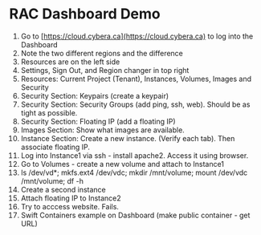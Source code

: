 # RAC Dashboard Demo

  1. Go to [https://cloud.cybera.ca](https://cloud.cybera.ca) to log into the Dashboard
  2. Note the two different regions and the difference
  3. Resources are on the left side
  4. Settings, Sign Out, and Region changer in top right
  5. Resources: Current Project (Tenant), Instances, Volumes, Images and Security
  6. Security Section: Keypairs (create a keypair)
  7. Security Section: Security Groups (add ping, ssh, web). Should be as tight as possible.
  8. Security Section: Floating IP (add a floating IP)
  9. Images Section: Show what images are available.
 10. Instance Section: Create a new instance. (Verify each tab). Then associate floating IP.
 11. Log into Instance1 via ssh - install apache2. Access it using browser.
 12. Go to Volumes - create a new volume and attach to Instance1
 13. ls /dev/vd*; mkfs.ext4 /dev/vdc; mkdir /mnt/volume; mount /dev/vdc /mnt/volume; df -h
 14. Create a second instance
 15. Attach floating IP to Instance2
 16. Try to acccess website. Fails.
 17. Swift Containers example on Dashboard (make public container - get URL)

